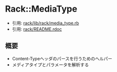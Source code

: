 # Rack::MediaType
- 引用: [rack/lib/rack/media_type.rb](https://github.com/rack/rack/blob/master/lib/rack/media_type.rb)
- 引用: [rack/README.rdoc](https://github.com/rack/rack/blob/master/README.rdoc)

## 概要
- Content-Typeヘッダのパースを行うためのヘルパー
- メディアタイプとパラメータを解析する
